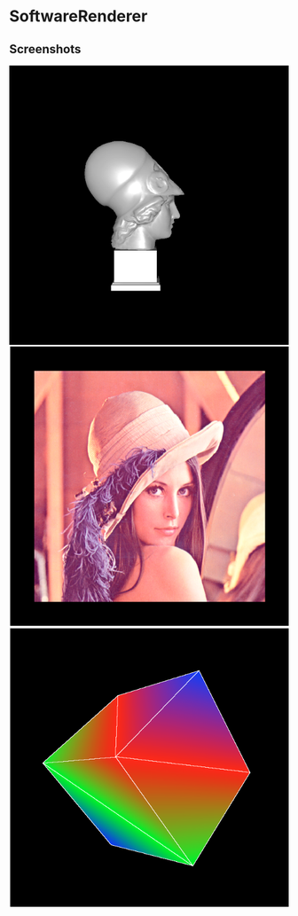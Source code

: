 # SoftwareRenderer
Screenshots
----------------
![](screenshots/1.png "")
![](screenshots/2.png "")
![](screenshots/3.png "")